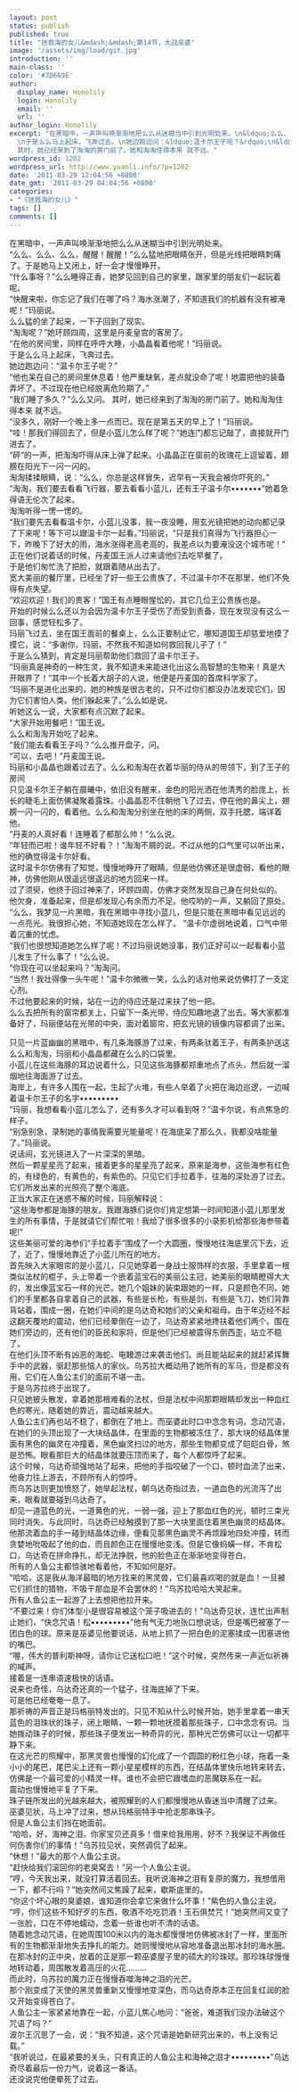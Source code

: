 ```yaml
---
layout: post
status: publish
published: true
title: "拯救海的女儿&mdash;&mdash;第14节，大战巫婆"
image: '/assets/img/load/git.jpg'
introduction: ''
main-class: ''
color: '#7D669E'
author:
  display_name: Honolily
  login: Honolily
  email: ''
  url: ''
author_login: Honolily
excerpt: "在黑暗中，一声声叫唤渐渐地把么么从迷糊当中引到光明处来。\n&ldquo;么么、么么、么么，醒醒！醒醒！&rdquo;么么猛地把眼睛张开，但是光线把眼睛刺痛了。于是她马上又闭上，好一会才慢慢睁开。\n&ldquo;什么事呀？&rdquo;么么睡得正香，她梦见回到自己的家里，跟家里的朋友们一起玩着呢。\n&ldquo;快醒来啦，你忘记了我们在哪了吗？海水涨潮了，不知道我们的机器有没有被淹呢！&rdquo;玛丽说。\n么么猛的坐了起来，一下子回到了现实。\n&ldquo;淘淘呢？&rdquo;她环顾四周，这里是丹麦皇宫的客房了。\n&ldquo;在他的房间里，同样在呼呼大睡，小晶晶看着他呢！&rdquo;玛丽说。
  \n于是么么马上起床，飞奔过去。\n她边跑边问：&ldquo;温卡尔王子呢？&rdquo;\n&ldquo;他也呆在自己的房间里休息着！他严重缺氧，差点就没命了呢！地震把他的装备弄坏了。不过现在他已经脱离危险期了。&rdquo;\n&ldquo;我们睡了多久？&rdquo;么么又问。
  其时，她已经来到了淘淘的房门前了。她和淘淘住得本来 就不远。"
wordpress_id: 1202
wordpress_url: http://www.yuanli.info/?p=1202
date: '2011-03-29 12:04:56 +0800'
date_gmt: '2011-03-29 04:04:56 +0800'
categories:
- "《拯救海的女儿》"
tags: []
comments: []
---
```

<p>在黑暗中，一声声叫唤渐渐地把么么从迷糊当中引到光明处来。<br />
&ldquo;么么、么么、么么，醒醒！醒醒！&rdquo;么么猛地把眼睛张开，但是光线把眼睛刺痛了。于是她马上又闭上，好一会才慢慢睁开。<br />
&ldquo;什么事呀？&rdquo;么么睡得正香，她梦见回到自己的家里，跟家里的朋友们一起玩着呢。<br />
&ldquo;快醒来啦，你忘记了我们在哪了吗？海水涨潮了，不知道我们的机器有没有被淹呢！&rdquo;玛丽说。<br />
么么猛的坐了起来，一下子回到了现实。<br />
&ldquo;淘淘呢？&rdquo;她环顾四周，这里是丹麦皇宫的客房了。<br />
&ldquo;在他的房间里，同样在呼呼大睡，小晶晶看着他呢！&rdquo;玛丽说。<br />
于是么么马上起床，飞奔过去。<br />
她边跑边问：&ldquo;温卡尔王子呢？&rdquo;<br />
&ldquo;他也呆在自己的房间里休息着！他严重缺氧，差点就没命了呢！地震把他的装备弄坏了。不过现在他已经脱离危险期了。&rdquo;<br />
&ldquo;我们睡了多久？&rdquo;么么又问。 其时，她已经来到了淘淘的房门前了。她和淘淘住得本来 就不远。<a id="more"></a><a id="more-1202"></a><br />
&ldquo;没多久，刚好一个晚上多一点而已。现在是第五天的早上了！&rdquo;玛丽说。<br />
&ldquo;哇！那我们得回去了，但是小蓝儿怎么样了呢？&rdquo;她连门都忘记敲了，直接就开门进去了。<br />
&ldquo;砰&rdquo;的一声，把淘淘吓得从床上弹了起来。小晶晶正在窗前的玫瑰花上逗留着，翅膀在阳光下一闪一闪的。<br />
淘淘揉揉眼睛，说：&ldquo;么么，你总是这样冒失，迟早有一天我会被你吓死的。&rdquo;<br />
&ldquo;淘淘，我们要去看看飞行器，要去看看小蓝儿，还有王子温卡尔&bull;&bull;&bull;&bull;&bull;&bull;&bull;&rdquo;她着急得语无伦次了起来。<br />
淘淘听得一愣一愣的。<br />
&ldquo;我们要先去看看温卡尔，小蓝儿没事，我一夜没睡，用玄光镜把她的动向都记录了下来呢！等下可以跟温卡尔一起看。&rdquo;玛丽说，&ldquo;只是我们真得为飞行器担心一下，昨晚下了好大的雨，海水涨得老高老高的，我差点以为要淹没这个城市呢！&rdquo;<br />
正在他们说着话的时候，丹麦国王派人过来请他们去吃早餐了。<br />
于是他们匆忙洗了把脸，就跟着随从出去了。<br />
宽大美丽的餐厅里，已经坐了好一些王公贵族了，不过温卡尔不在那里，他们不免得有点失望。<br />
&ldquo;欢迎欢迎！我们的贵客！&rdquo;国王有点睡眼惺忪的，其它几位王公贵族也是。<br />
开始的时候么么还以为会因为温卡尔王子受伤了而受到责备，现在发现没有这么一回事，感觉轻松多了。<br />
玛丽飞过去，坐在国王面前的餐桌上，么么正要制止它，哪知道国王却慈爱地摸了摸它，说：&ldquo;多谢你，玛丽，不然我不知道如何救回我儿子了！&rdquo;<br />
于是么么猜到，肯定是玛丽帮助他们救回了温卡尔王子。<br />
&ldquo;玛丽真是神奇的一种生灵，我不知道未来能进化出这么高智慧的生物来！真是大开眼界了！&rdquo;其中一个长着大胡子的人说，他便是丹麦国的首席科学家了。<br />
&ldquo;玛丽不是进化出来的，她的种族是很古老的，只不过你们都没办法发现它们，因为它们害怕人类。他们躲起来了。&rdquo;么么如是说。<br />
听她这么一说，大家都有点沉默了起来。<br />
&ldquo;大家开始用餐吧！&rdquo;国王说。<br />
么么和淘淘开始吃了起来。<br />
&ldquo;我们能去看看王子吗？&rdquo;么么推开盘子，问。<br />
&ldquo;可以，去吧！&rdquo;丹麦国王说。<br />
玛丽和小晶晶也跟着过去了。么么和淘淘在衣着华丽的侍从的带领下，到了王子的房间<br />
只见温卡尔王子躺在晨曦中，依旧没有醒来，金色的阳光洒在他清秀的脸庞上，长长的睫毛上面仿佛凝聚着露珠。小晶晶忍不住朝他飞了过去，停在他的鼻尖上，翅膀一闪一闪的，看着他。么么和淘淘分别坐在他的床的两侧，双手托腮，端详着他。<br />
&ldquo;丹麦的人真好看！连睡着了都那么帅！&rdquo;么么说。<br />
&ldquo;年轻而已啦！谁年轻不好看？！&rdquo;淘淘不屑的说。不过从他的口气里可以听出来，他的确觉得温卡尔好看。<br />
这时温卡尔仿佛有了知觉，慢慢地睁开了眼睛。但是他仿佛还是很虚弱，看他的眼神，仿佛他刚从很遥远很遥远的地方回来一样。<br />
过了须臾，他终于回过神来了，环顾四周，仿佛才突然发现自己身在何处似的。<br />
他欠身，准备起来，但是却发现心有余而力不足。他哎哟的一声，又躺回了原处。<br />
&ldquo;么么，我梦见一片黑暗，我在黑暗中寻找小蓝儿，但是只能在黑暗中看见远远的一点亮光。我很担心她，不知道她现在怎么样了。 &rdquo;温卡尔虚弱地说着，口气中带着沉重的忧虑。<br />
&ldquo;我们也很想知道她怎么样了呢！不过玛丽说她没事，我们正好可以一起看看小蓝儿发生了什么事了！&rdquo;么么说。<br />
&ldquo;你现在可以坐起来吗？&rdquo;淘淘问。<br />
&ldquo;当然！我壮得像一头牛呢！&rdquo;温卡尔微微一笑，么么的话对他来说仿佛打了一支定心剂。<br />
不过他要起来的时候，站在一边的侍应还是过来扶了他一把。<br />
么么去把所有的窗帘都关上，只留下一条光带，侍应知趣地退了出去。等大家都准备好了，玛丽便站在光带的中央，面对着窗帘，把玄光镜的镜像内容都调了出来。 </p>
<p>只见一片蓝幽幽的黑暗中，有几条海豚游了过来，有两条驮着王子，有两条护送这么么和淘淘，玛丽和小晶晶都藏在么么的口袋里。<br />
小蓝儿在这些海豚的耳边说着什么，只见这些海豚都郑重地点了点头，然后就一溜烟地往海面游了过去。<br />
海岸上，有许多人围在一起，生起了火堆，有些人举着了火把在海边巡逻，一边喊着温卡尔王子的名字&bull;&bull;&bull;&bull;&bull;&bull;&bull;&bull;&bull;<br />
&ldquo;玛丽，我想看看小蓝儿怎么了，还有多久才可以看到呀？&rdquo;温卡尔说，有点焦急的样子。<br />
&ldquo;别急别急，录制她的事情我需要光能量呢！在海底呆了那么久，我都没啥能量了。&rdquo;玛丽说。<br />
说话间，玄光镜进入了一片深深的黑暗。<br />
然后一颗星星亮了起来，接着更多的星星亮了起来，原来是海参，这些海参有红色的，有绿色的，有黄色的，有紫色的。只见它们手拉着手，往海的深处游了过去。它们所发出来的光照亮了整个海底。<br />
正当大家正在迷惑不解的时候，玛丽解释说：<br />
&ldquo;这些海参都是海豚的朋友。我跟海豚们说你们肯定想第一时间知道小蓝儿那里发生的所有事情，于是就请它们帮忙啦！我给了很多很多的小录影机给那些海参带着呢!&rdquo;<br />
这些美丽可爱的海参们&ldquo;手拉着手&rdquo;围成了一个大圆圈，慢慢地往海底里沉下去，近了，近了，慢慢地靠近了小蓝儿所在的地方。<br />
首先映入大家眼帘的是小蓝儿，只见她穿着一身战士服饰样的衣服，手里拿着一根类似法杖的棍子，头上带着一个嵌着蓝宝石的美丽公主冠，她美丽的眼睛瞪得大大的，发出像蓝宝石一样的光芒。她几个姐妹的装束跟她的一样，只是颜色不同。她们的手里都各自拿着自己的武器，有些是长枪，有些是剑，有些是飞刀，她们背靠背站着，围成一圈，在她们中间的是乌达奇和她们的父亲和祖母。由于年迈经不起这翻天覆地的震动，他们已经晕倒在一边了，乌达奇紧紧地搀扶着他们两个。围在她们旁边的，还有他们的臣民和家将，但是他们已经被震得东倒西歪，站立不稳了。<br />
在他们头顶不断有凶恶的海蛇、电鳗游过来袭击他们。尚且能站起来的就赶紧挥舞手中的武器，驱赶那些恼人的家伙。乌苏拉大概动用了她所有的军马，但是都没有用，它们在人鱼公主们的面前不堪一击。<br />
于是乌苏拉终于出现了。<br />
只见她披头散发，拿着她那根难看的法杖，但是法杖中间那颗眼睛却发出一种血红色的寒光，随着她的靠近，震动越来越大。<br />
人鱼公主们再也站不稳了，都倒在了地上。而巫婆此时口中念念有词，念动咒语，在她们的头顶出现了一大块结晶体，在里面的生物都被冻住了，那大块的结晶体里面有黑色的幽灵在冲撞着，黑色幽灵扫过的地方，那些生物都变成了皑皑白骨，煞是恐怖。眼看那巨大的结晶体就要压顶而来了，每个人都惊呼了起来。<br />
这个时候，乌达奇顽强地站了起来，把他的手指咬破了一个口，顿时血流了出来，他奋力往上游去，不顾所有人的惊呼。<br />
而乌苏达则更加愤怒了，她举起法杖，朝乌达奇指过去，一道血色的光流泻了出来，眼看就要碰到乌达奇了。<br />
却见一道蓝色的光，一道黄色的光，一弱一强，迎上了那血红色的光，顿时三束光同时消失。与此同时，乌达奇已经触摸到了那一大块里面住着黑色幽灵的结晶体。他那流着血的手一碰到结晶体边缘，便看见那黑色幽灵不再烦躁地四处冲撞，转而贪婪地吮吸起了他的血，而且颜色正在慢慢地变浅。但是它像蚂蟥一样，不肯松口，乌达奇在拼命挣扎，却无法挣脱，他的脸色正在渐渐地变得苍白。<br />
所有的人鱼公主都惊骇地看着他，不知如何是好。<br />
&ldquo;哈哈，这是我从海洋最暗的地方找来的黑灵兽，它们最喜欢喝的就是血！一旦被它们抓住的猎物，不吸干那血是不会罢休的！&rdquo;乌苏拉哈哈大笑起来。<br />
所有人鱼公主一起游了上去想把他拉开来。<br />
&ldquo;不要过来！你们体型小是很容易被这个笼子吸进去的！&rdquo;乌达奇见状，连忙出声制止她们，&ldquo;快念咒语！松&bull;&bull;&bull;&bull;&bull;&bull;&bull;&bull;&bull;&rdquo;他有气无力地张口想说话，但是嘴巴被塞了一团白色的球。原来是巫婆见他要说话，从地上抓了一把白色的泥塞揉成一团塞进他的嘴巴。<br />
&ldquo;喔，伟大的普利斯神呀，请你让它送松口吧！&rdquo;这个时候，突然传来一声近似祈祷的喊声。<br />
接着是一连串语速极快的话语。<br />
说来也奇怪，乌达奇还真的一个猛子，往海底掉了下来。<br />
可是他已经奄奄一息了。<br />
那祈祷的声音正是玛格丽特发出的。只见不知从什么时候开始，她手里拿着一串天蓝色的泪珠状的珠子，闭上眼睛，一颗一颗地抚摸着那些珠子，口中念念有词。当她拨动珠子的时候，那些珠子便发出一种奇异的光，那种光芒仿佛可以让一切都平静下来。<br />
在这光芒的照耀中，那黑灵兽也慢慢的幻化成了一个圆圆的粉红色小球，拖着一条小小的尾巴，尾巴尖上还有一颗小星星模样的东西，在结晶体里快乐地转来转去，仿佛是一个最可爱的小精灵一样。谁也不会把它跟嗜血的恶魔联系在一起。<br />
震动也慢慢地平复了下来。<br />
珠子链所发出的光越来越大，被照耀到的人们都慢慢地从昏迷当中清醒了过来。<br />
巫婆见状，马上冲了过来，想从玛格丽特手中抢走那串珠子。<br />
但是人鱼公主们挡在她面前。<br />
&ldquo;哈哈，好，海神之泪，你家宝贝还真多！借来给我用用，好不？我保证不再做任何伤害你们的事情！&rdquo;乌苏拉见状，突然调侃了起来。<br />
&ldquo;休想！&rdquo;最大的那个人鱼公主说。<br />
&ldquo;赶快给我们滚回你的老臭窝去！&rdquo;另一个人鱼公主说。<br />
&ldquo;哼，今天我出来，就没打算活着回去。我听说海神之泪有复原的魔力，我想借用一下，都不行吗？&rdquo;她突然间又焦躁了起来，歇斯底里的。<br />
&ldquo;你这个坏心眼的臭婆娘，谁知道你会拿它来做什么坏事！&rdquo;紫色的人鱼公主说。<br />
&ldquo;哼，你们这些不知好歹的东西，敬酒不吃吃罚酒！玉石俱焚咒！&rdquo;她突然间又变了一张脸，口在不停地蠕动，念着一些谁也听不清的话语。<br />
随着她念动咒语，在她周围100米以内的海水都慢慢地仿佛被冰封了一样，里面所有的生物都渐渐地失去挣扎的能力。她则慢慢地从容地准备退出那冰封的海水圈。在那冰封的正中央，放着的正是那一颗巫婆屋子里的硕大的珍珠球。那珍珠球慢慢地转动着，周围散发着高压的火花.........<br />
而此时，乌苏拉的魔力正在慢慢吞噬海神之泪的光芒。<br />
那个刚变成了天使的黑灵兽重新又慢慢地变深色，而乌达奇原本正在回复红润的脸又开始变得苍白了。<br />
人鱼公主一家紧紧地靠在一起，小蓝儿焦心地问：&ldquo;爸爸，难道我们没办法破这个咒语了吗？&rdquo;<br />
波尔王沉思了一会，说：&ldquo;我不知道，这个咒语是她新研究出来的，书上没有记载。&rdquo;<br />
&ldquo;我听说过，在最紧要的关头，只有真正的人鱼公主和海神之泪才&bull;&bull;&bull;&bull;&bull;&bull;&bull;&bull;&bull;&rdquo;乌达奇尽着最后一份力气，说着这一番话。<br />
还没说完他便晕死了过去。</p>
